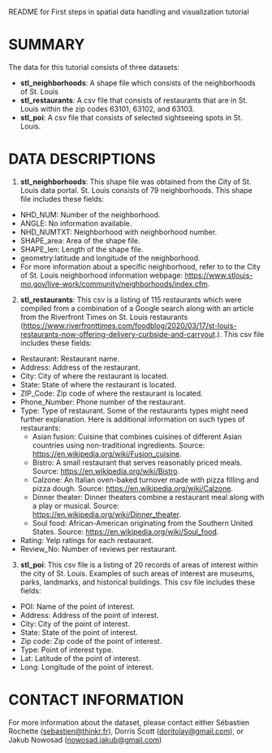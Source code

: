 README for First steps in spatial data handling and visualization tutorial


# SUMMARY
The data for this tutorial consists of three datasets:  

- **stl_neighborhoods**: A shape file which consists of the neighborhoods of St. Louis
- **stl_restaurants**: A csv file that consists of restaurants that are in St. Louis within the zip codes 63101, 
63102, and 63103.
- **stl_poi**: A csv file that consists of selected sightseeing spots in St. Louis.


# DATA DESCRIPTIONS
1. **stl_neighborhoods**: This shape file was obtained from the City of St. Louis data portal. St. Louis consists of 79 neighborhoods. This shape file includes these fields:  
  - NHD_NUM: Number of the neighborhood.
  - ANGLE: No information available.
  - NHD_NUMTXT: Neighborhood with neighborhood number.
  - SHAPE_area: Area of the shape file.
  - SHAPE_len: Length of the shape file.
  - geometry:latitude and longitude of the neighborhood.
  - For more information about a specific neighborhood, refer to to the City of St. Louis neighborhood information webpage: https://www.stlouis-mo.gov/live-work/community/neighborhoods/index.cfm. 

2. **stl_restaurants**: This csv is a listing of 115 restaurants which were compiled from a combination of a Google search along with an article from the Riverfront Times on St. Louis restaurants (https://www.riverfronttimes.com/foodblog/2020/03/17/st-louis-restaurants-now-offering-delivery-curbside-and-carryout.). This csv file includes these fields:  
  - Restaurant: Restaurant name.
  - Address: Address of the restaurant.
  - City: City of where the restaurant is located.
  - State: State of where the restaurant is located.
  - ZIP_Code: Zip code of where the restaurant is located.
  - Phone_Number: Phone number of the restaurant.
  - Type: Type of restaurant. Some of the restaurants types might need further explanation. Here is additional information on such types of restaurants:
  	- Asian fusion: Cuisine that combines cuisines of different Asian countries using non-traditional ingredients. Source: https://en.wikipedia.org/wiki/Fusion_cuisine.
  	- Bistro: A small restaurant that serves reasonably priced meals. Source: https://en.wikipedia.org/wiki/Bistro.
  	- Calzone: An Italian oven-baked turnover made with pizza filling and pizza dough. Source: https://en.wikipedia.org/wiki/Calzone.
  	- Dinner theater: Dinner theaters combine a restaurant meal along with a play or musical. Source: https://en.wikipedia.org/wiki/Dinner_theater.
  	- Soul food: African-American originating from the Southern United States. Source: https://en.wikipedia.org/wiki/Soul_food.
  - Rating: Yelp ratings for each restaurant.
  - Review_No: Number of reviews per restaurant.

3. **stl_poi**: This csv file is a listing of 20 records of areas of interest within the city of St. Louis. Examples of such areas of interest are museums, parks, landmarks, and historical buildings. This csv file includes these fields:  
  - POI: Name of the point of interest.
  - Address: Address of the point of interest.
  - City: City of the point of interest. 
  - State: State of the point of interest.
  - Zip code: Zip code of the point of interest.
  - Type: Point of interest type.
  - Lat: Latitude of the point of interest.
  - Long: Longitude of the point of interest.

# CONTACT INFORMATION
For more information about the dataset, please contact either Sébastien Rochette (sebastien@thinkr.fr), Dorris Scott (doritolay@gmail.com), or Jakub Nowosad (nowosad.jakub@gmail.com) 	








